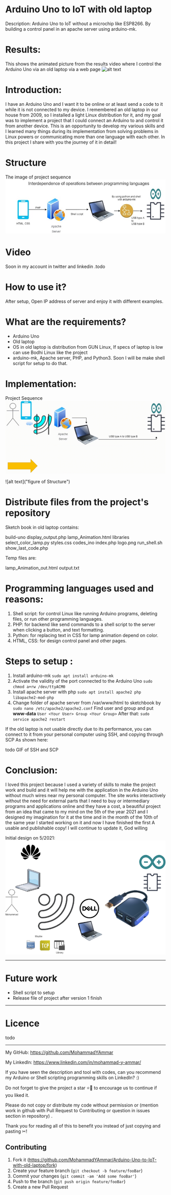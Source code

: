 # Arduino Uno to IoT with old laptop
Description: Arduino Uno to IoT without a microchip like ESP8266. By building a control panel in an apache server using arduino-mk.


# Results:
This shows the animated picture from the results video where I control the Arduino Uno via an old laptop via a web page
   ![alt text](https://github.com/MohammadYAmmar/Arduino-Uno-to-IoT-with-old-laptop/blob/main/Structure%20and%20Media%20of%20project/GIF%20of%20quick%20result.gif "GIF of result")

# Introduction:
I have an Arduino Uno and I want it to be online or at least send a code to it while it is not connected to my device. I remembered an old laptop in our house from 2009, so I installed a light Linux distribution for it, and my goal was to implement a project that I could connect an Arduino to and control it from another device.
This is an opportunity to develop my various skills and I learned many things during its implementation from solving problems in Linux powers or communicating more than one language with each other. In this project I share with you the journey of it in detail!

# Structure 
The image of project sequence
   ![alt text](https://github.com/MohammadYAmmar/Arduino-Uno-to-IoT-with-old-laptop/blob/main/Structure%20and%20Media%20of%20project/Image%20Project%20Sequence%203.jpg "Project Sequence")


# Video
Soon in my account in twitter and linkedin .todo

# How to use it?
After setup, Open IP address of server and enjoy it with different examples.


# What are the requirements?
- Arduino Uno
- Old laptop
- OS in old laptop is distribution from GUN Linux, If specs of laptop is low can use Bodhi Linux like the project  
- arduino-mk, Apache server, PHP, and Python3. Soon I will be make shell script for setup to do that.

# Implementation:
Project Sequence 
   ![alt text](https://github.com/MohammadYAmmar/Arduino-Uno-to-IoT-with-old-laptop/blob/main/Structure%20and%20Media%20of%20project/GIF%20Project%20Sequence%202.gif "Project Sequence")

![alt text]("figure of Structure")


# Distribute files from the project's repository
Sketch book in old laptop contains:

build-uno  display_output.php  lamp_Animation.html      libraries           select_color_lamp.py  styles.css
codes_ino  index.php           logo.png                 run_shell.sh        show_last_code.php

Temp files are:

lamp_Animation_out.html     output.txt


# Programming languages used and reasons:
1. Shell script: for control Linux like running Arduino programs, deleting files, or run other programming languages.
2. PHP: for backend like send commands to a shell script to the server when clicking a button, and text formatting.
3. Python: for replacing text in CSS for lamp animation depend on color.
4. HTML, CSS: for design control panel and other pages.


# Steps to setup  :
1. Install arduino-mk
   `sudo apt install arduino-mk`
2. Activate the validity of the port connected to the Arduino Uno 
   `sudo chmod a+rw /dev/ttyACM0`
3. Install apache server with php
   `sudo apt install apache2 php libapache2-mod-php`
4. Change folder of apache server from /var/www/html to sketchbook by
`sudo nano /etc/apache2/apache2.conf`
Find user and group and put **www-data**
`User <Your User> Group <Your Group>`
After that:
`sudo service apache2 restart`

If the old laptop is not usable directly due to its performance, you can connect to it from your personal computer using SSH, and copying through SCP
As shown here:

todo GIF of SSH and SCP

# Conclusion:
I loved this project because I used a variety of skills to make the project work and build and it will help me with the application in the Arduino Uno without much wires near my personal computer. The site works interactively without the need for external parts that I need to buy or intermediary programs and applications online and they have a cost, a beautiful project from an idea that came to my mind on the 5th of the year 2021 and I designed my imagination for it at the time and in the month of the 10th of the same year I started working on it and now I have finished the first A usable and publishable copy! I will continue to update it, God willing

Initial design on 5/2021: 
   ![alt text](https://github.com/MohammadYAmmar/Arduino-Uno-to-IoT-with-old-laptop/blob/main/Structure%20and%20Media%20of%20project/Idea%20Arduino%20project.png "Idea Arduino project")


---
# Future work
- Shell script to setup
- Release file of project after version 1 finish

---
# Licence  
todo

---

My GitHub: https://github.com/MohammadYAmmar

My LinkedIn: https://www.linkedin.com/in/mohammad-y-ammar/ 

If you have seen the description and tool with codes, can you recommend my Arduino or Shell scripting programming skills on LinkedIn? :)

Do not forget to give the project a star ⭐🌟 to encourage us to continue if you liked it.

Please do not copy or distribute my code without permission or (mention work in github with Pull Request to Contributing  or question in issues section in repository) .


Thank you for reading all of this to benefit you instead of just copying and pasting ✂!

## Contributing

1. Fork it (<https://github.com/MohammadYAmmar/Arduino-Uno-to-IoT-with-old-laptop/fork>)
2. Create your feature branch (`git checkout -b feature/fooBar`)
3. Commit your changes (`git commit -am 'Add some fooBar'`)
4. Push to the branch (`git push origin feature/fooBar`)
5. Create a new Pull Request
